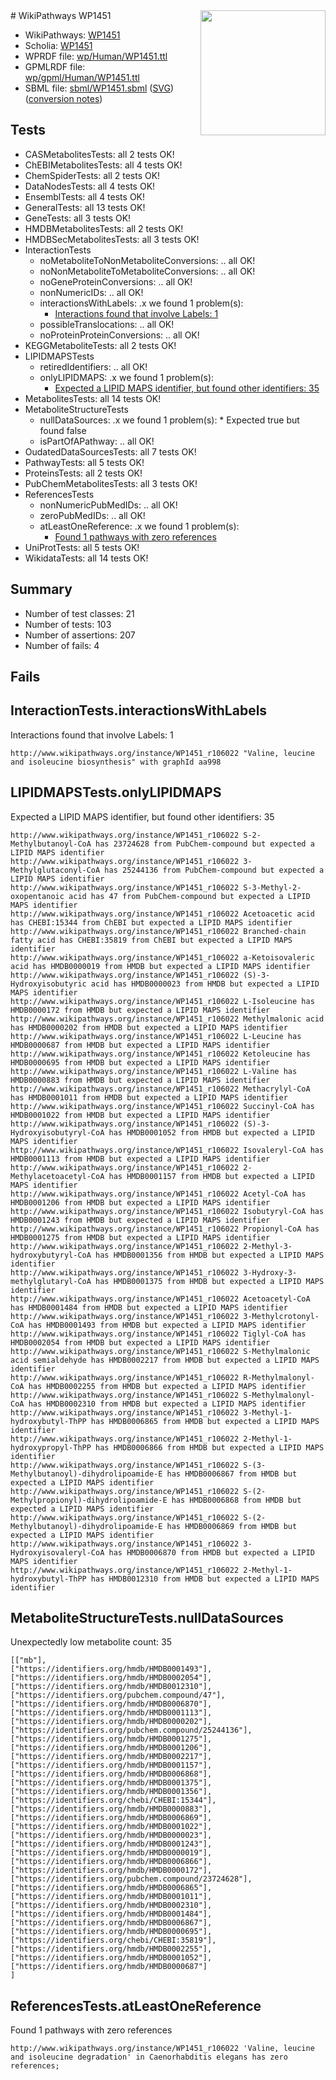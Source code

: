 <img style="float: right; width: 200px" src="../logo.png" />
# WikiPathways WP1451

* WikiPathways: [WP1451](https://identifiers.org/wikipathways:WP1451)
* Scholia: [WP1451](https://scholia.toolforge.org/wikipathways/WP1451)
* WPRDF file: [wp/Human/WP1451.ttl](../wp/Human/WP1451.ttl)
* GPMLRDF file: [wp/gpml/Human/WP1451.ttl](../wp/gpml/Human/WP1451.ttl)
* SBML file: [sbml/WP1451.sbml](../sbml/WP1451.sbml) ([SVG](../sbml/WP1451.svg)) ([conversion notes](../sbml/WP1451.txt))

## Tests
* CASMetabolitesTests: all 2 tests OK!
* ChEBIMetabolitesTests: all 4 tests OK!
* ChemSpiderTests: all 2 tests OK!
* DataNodesTests: all 4 tests OK!
* EnsemblTests: all 4 tests OK!
* GeneralTests: all 13 tests OK!
* GeneTests: all 3 tests OK!
* HMDBMetabolitesTests: all 2 tests OK!
* HMDBSecMetabolitesTests: all 3 tests OK!
* InteractionTests
    * noMetaboliteToNonMetaboliteConversions: .. all OK!
    * noNonMetaboliteToMetaboliteConversions: .. all OK!
    * noGeneProteinConversions: .. all OK!
    * nonNumericIDs: .. all OK!
    * interactionsWithLabels: .x we found 1 problem(s):
        * [Interactions found that involve Labels: 1](#630d2678)
    * possibleTranslocations: .. all OK!
    * noProteinProteinConversions: .. all OK!
* KEGGMetaboliteTests: all 2 tests OK!
* LIPIDMAPSTests
    * retiredIdentifiers: .. all OK!
    * onlyLIPIDMAPS: .x we found 1 problem(s):
        * [Expected a LIPID MAPS identifier, but found other identifiers: 35](#d0bfb6bb)
* MetabolitesTests: all 14 tests OK!
* MetaboliteStructureTests
    * nullDataSources: .x we found 1 problem(s):
            * Expected true but found false
    * isPartOfAPathway: .. all OK!
* OudatedDataSourcesTests: all 7 tests OK!
* PathwayTests: all 5 tests OK!
* ProteinsTests: all 2 tests OK!
* PubChemMetabolitesTests: all 3 tests OK!
* ReferencesTests
    * nonNumericPubMedIDs: .. all OK!
    * zeroPubMedIDs: .. all OK!
    * atLeastOneReference: .x we found 1 problem(s):
        * [Found 1 pathways with zero references](#35eb778e)
* UniProtTests: all 5 tests OK!
* WikidataTests: all 14 tests OK!


## Summary

* Number of test classes: 21
* Number of tests: 103
* Number of assertions: 207
* Number of fails: 4

## Fails

<a name="630d2678" />

## InteractionTests.interactionsWithLabels

Interactions found that involve Labels: 1
```
http://www.wikipathways.org/instance/WP1451_r106022 "Valine, leucine and isoleucine biosynthesis" with graphId aa998
```

<a name="d0bfb6bb" />

## LIPIDMAPSTests.onlyLIPIDMAPS

Expected a LIPID MAPS identifier, but found other identifiers: 35
```
http://www.wikipathways.org/instance/WP1451_r106022 S-2-Methylbutanoyl-CoA has 23724628 from PubChem-compound but expected a LIPID MAPS identifier
http://www.wikipathways.org/instance/WP1451_r106022 3-Methylglutaconyl-CoA has 25244136 from PubChem-compound but expected a LIPID MAPS identifier
http://www.wikipathways.org/instance/WP1451_r106022 S-3-Methyl-2-oxopentanoic acid has 47 from PubChem-compound but expected a LIPID MAPS identifier
http://www.wikipathways.org/instance/WP1451_r106022 Acetoacetic acid has CHEBI:15344 from ChEBI but expected a LIPID MAPS identifier
http://www.wikipathways.org/instance/WP1451_r106022 Branched-chain fatty acid has CHEBI:35819 from ChEBI but expected a LIPID MAPS identifier
http://www.wikipathways.org/instance/WP1451_r106022 a-Ketoisovaleric acid has HMDB0000019 from HMDB but expected a LIPID MAPS identifier
http://www.wikipathways.org/instance/WP1451_r106022 (S)-3-Hydroxyisobutyric acid has HMDB0000023 from HMDB but expected a LIPID MAPS identifier
http://www.wikipathways.org/instance/WP1451_r106022 L-Isoleucine has HMDB0000172 from HMDB but expected a LIPID MAPS identifier
http://www.wikipathways.org/instance/WP1451_r106022 Methylmalonic acid has HMDB0000202 from HMDB but expected a LIPID MAPS identifier
http://www.wikipathways.org/instance/WP1451_r106022 L-Leucine has HMDB0000687 from HMDB but expected a LIPID MAPS identifier
http://www.wikipathways.org/instance/WP1451_r106022 Ketoleucine has HMDB0000695 from HMDB but expected a LIPID MAPS identifier
http://www.wikipathways.org/instance/WP1451_r106022 L-Valine has HMDB0000883 from HMDB but expected a LIPID MAPS identifier
http://www.wikipathways.org/instance/WP1451_r106022 Methacrylyl-CoA has HMDB0001011 from HMDB but expected a LIPID MAPS identifier
http://www.wikipathways.org/instance/WP1451_r106022 Succinyl-CoA has HMDB0001022 from HMDB but expected a LIPID MAPS identifier
http://www.wikipathways.org/instance/WP1451_r106022 (S)-3-Hydroxyisobutyryl-CoA has HMDB0001052 from HMDB but expected a LIPID MAPS identifier
http://www.wikipathways.org/instance/WP1451_r106022 Isovaleryl-CoA has HMDB0001113 from HMDB but expected a LIPID MAPS identifier
http://www.wikipathways.org/instance/WP1451_r106022 2-Methylacetoacetyl-CoA has HMDB0001157 from HMDB but expected a LIPID MAPS identifier
http://www.wikipathways.org/instance/WP1451_r106022 Acetyl-CoA has HMDB0001206 from HMDB but expected a LIPID MAPS identifier
http://www.wikipathways.org/instance/WP1451_r106022 Isobutyryl-CoA has HMDB0001243 from HMDB but expected a LIPID MAPS identifier
http://www.wikipathways.org/instance/WP1451_r106022 Propionyl-CoA has HMDB0001275 from HMDB but expected a LIPID MAPS identifier
http://www.wikipathways.org/instance/WP1451_r106022 2-Methyl-3-hydroxybutyryl-CoA has HMDB0001356 from HMDB but expected a LIPID MAPS identifier
http://www.wikipathways.org/instance/WP1451_r106022 3-Hydroxy-3-methylglutaryl-CoA has HMDB0001375 from HMDB but expected a LIPID MAPS identifier
http://www.wikipathways.org/instance/WP1451_r106022 Acetoacetyl-CoA has HMDB0001484 from HMDB but expected a LIPID MAPS identifier
http://www.wikipathways.org/instance/WP1451_r106022 3-Methylcrotonyl-CoA has HMDB0001493 from HMDB but expected a LIPID MAPS identifier
http://www.wikipathways.org/instance/WP1451_r106022 Tiglyl-CoA has HMDB0002054 from HMDB but expected a LIPID MAPS identifier
http://www.wikipathways.org/instance/WP1451_r106022 S-Methylmalonic acid semialdehyde has HMDB0002217 from HMDB but expected a LIPID MAPS identifier
http://www.wikipathways.org/instance/WP1451_r106022 R-Methylmalonyl-CoA has HMDB0002255 from HMDB but expected a LIPID MAPS identifier
http://www.wikipathways.org/instance/WP1451_r106022 S-Methylmalonyl-CoA has HMDB0002310 from HMDB but expected a LIPID MAPS identifier
http://www.wikipathways.org/instance/WP1451_r106022 3-Methyl-1-hydroxybutyl-ThPP has HMDB0006865 from HMDB but expected a LIPID MAPS identifier
http://www.wikipathways.org/instance/WP1451_r106022 2-Methyl-1-hydroxypropyl-ThPP has HMDB0006866 from HMDB but expected a LIPID MAPS identifier
http://www.wikipathways.org/instance/WP1451_r106022 S-(3-Methylbutanoyl)-dihydrolipoamide-E has HMDB0006867 from HMDB but expected a LIPID MAPS identifier
http://www.wikipathways.org/instance/WP1451_r106022 S-(2-Methylpropionyl)-dihydrolipoamide-E has HMDB0006868 from HMDB but expected a LIPID MAPS identifier
http://www.wikipathways.org/instance/WP1451_r106022 S-(2-Methylbutanoyl)-dihydrolipoamide-E has HMDB0006869 from HMDB but expected a LIPID MAPS identifier
http://www.wikipathways.org/instance/WP1451_r106022 3-Hydroxyisovaleryl-CoA has HMDB0006870 from HMDB but expected a LIPID MAPS identifier
http://www.wikipathways.org/instance/WP1451_r106022 2-Methyl-1-hydroxybutyl-ThPP has HMDB0012310 from HMDB but expected a LIPID MAPS identifier
```

<a name="919041cc" />

## MetaboliteStructureTests.nullDataSources

Unexpectedly low metabolite count: 35
```
[["mb"],
["https://identifiers.org/hmdb/HMDB0001493"],
["https://identifiers.org/hmdb/HMDB0002054"],
["https://identifiers.org/hmdb/HMDB0012310"],
["https://identifiers.org/pubchem.compound/47"],
["https://identifiers.org/hmdb/HMDB0006870"],
["https://identifiers.org/hmdb/HMDB0001113"],
["https://identifiers.org/hmdb/HMDB0000202"],
["https://identifiers.org/pubchem.compound/25244136"],
["https://identifiers.org/hmdb/HMDB0001275"],
["https://identifiers.org/hmdb/HMDB0001206"],
["https://identifiers.org/hmdb/HMDB0002217"],
["https://identifiers.org/hmdb/HMDB0001157"],
["https://identifiers.org/hmdb/HMDB0006868"],
["https://identifiers.org/hmdb/HMDB0001375"],
["https://identifiers.org/hmdb/HMDB0001356"],
["https://identifiers.org/chebi/CHEBI:15344"],
["https://identifiers.org/hmdb/HMDB0000883"],
["https://identifiers.org/hmdb/HMDB0006869"],
["https://identifiers.org/hmdb/HMDB0001022"],
["https://identifiers.org/hmdb/HMDB0000023"],
["https://identifiers.org/hmdb/HMDB0001243"],
["https://identifiers.org/hmdb/HMDB0000019"],
["https://identifiers.org/hmdb/HMDB0006866"],
["https://identifiers.org/hmdb/HMDB0000172"],
["https://identifiers.org/pubchem.compound/23724628"],
["https://identifiers.org/hmdb/HMDB0006865"],
["https://identifiers.org/hmdb/HMDB0001011"],
["https://identifiers.org/hmdb/HMDB0002310"],
["https://identifiers.org/hmdb/HMDB0001484"],
["https://identifiers.org/hmdb/HMDB0006867"],
["https://identifiers.org/hmdb/HMDB0000695"],
["https://identifiers.org/chebi/CHEBI:35819"],
["https://identifiers.org/hmdb/HMDB0002255"],
["https://identifiers.org/hmdb/HMDB0001052"],
["https://identifiers.org/hmdb/HMDB0000687"]
]
```

<a name="35eb778e" />

## ReferencesTests.atLeastOneReference

Found 1 pathways with zero references
```
http://www.wikipathways.org/instance/WP1451_r106022 'Valine, leucine and isoleucine degradation' in Caenorhabditis elegans has zero references; 
```

